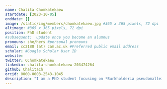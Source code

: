 ```yaml
---
name: Chalita Chomkatekaew
startdate: [2023-10-05]
enddate: []
image: /static/img/members/chomkatekaew.jpg #365 x 365 pixels, 72 dpi
altimage: #365 x 365 pixels, 72 dpi
position: PhD student
#subsequent:  update once you become an alumnus
pronouns: she/hers #personal pronouns
email: cc2188 (at) cam.ac.uk #Preferred public email address
scholar: #Google Scholar User ID
website: 
twitter: CChomkatekaew
linkedin: chalita-chomkatekaew-203474264
github: ChalitaCh
orcid: 0000-0003-2543-1045
description: "I am a PhD student focusing on *Burkholderia pseudomallei*, an environmental bacterium and the causative agent of a deadly infectious disease called 'Melioidosis', which is endemic in many low- and middle-incomes countries.  This bacterium is an intrinsically drug resistant pathogen and potential bioweapon. The antibiotic treatment options for melioidosis are limited and the mortality rate from acute melioidosis remains high at about 40% in Thailand. I am co-supervised by Claire Chewapreecha, a Wellcome International Intermediate Fellow at MORU (Thailand), and Prof. Julian Parkhill at Department of Veterinary Medicine.  For my PhD, I will focus on the evolution of antibiotic resistance mechanisms in *B. pseudomallei*, including their prevalence, dissemination, adaptive strategies across laboratory, environmental and clinical settings."
---
```


